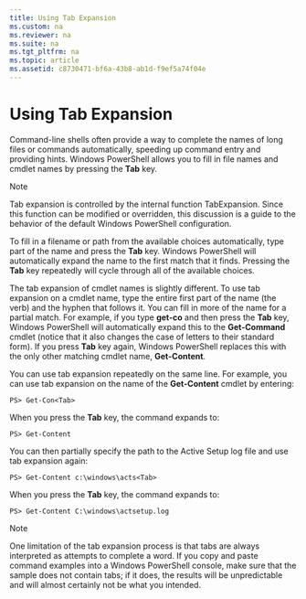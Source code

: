 ```yaml
---
title: Using Tab Expansion
ms.custom: na
ms.reviewer: na
ms.suite: na
ms.tgt_pltfrm: na
ms.topic: article
ms.assetid: c8730471-bf6a-43b8-ab1d-f9ef5a74f04e
---
```

# Using Tab Expansion
Command\-line shells often provide a way to complete the names of long files or commands automatically, speeding up command entry and providing hints. Windows PowerShell allows you to fill in file names and cmdlet names by pressing the **Tab** key.

> [!NOTE]
> Tab expansion is controlled by the internal function TabExpansion. Since this function can be modified or overridden, this discussion is a guide to the behavior of the default Windows PowerShell configuration.

To fill in a filename or path from the available choices automatically, type part of the name and press the **Tab** key. Windows PowerShell will automatically expand the name to the first match that it finds. Pressing the **Tab** key repeatedly will cycle through all of the available choices.

The tab expansion of cmdlet names is slightly different. To use tab expansion on a cmdlet name, type the entire first part of the name (the verb) and the hyphen that follows it. You can fill in more of the name for a partial match. For example, if you type **get\-co** and then press the **Tab** key, Windows PowerShell will automatically expand this to the **Get\-Command** cmdlet (notice that it also changes the case of letters to their standard form). If you press **Tab** key again, Windows PowerShell replaces this with the only other matching cmdlet name, **Get\-Content**.

You can use tab expansion repeatedly on the same line. For example, you can use tab expansion on the name of the **Get\-Content** cmdlet by entering:

```
PS> Get-Con<Tab>
```

When you press the **Tab** key, the command expands to:

```
PS> Get-Content
```

You can then partially specify the path to the Active Setup log file and use tab expansion again:

```
PS> Get-Content c:\windows\acts<Tab>
```

When you press the **Tab** key, the command expands to:

```
PS> Get-Content C:\windows\actsetup.log
```

> [!NOTE]
> One limitation of the tab expansion process is that tabs are always interpreted as attempts to complete a word. If you copy and paste command examples into a Windows PowerShell console, make sure that the sample does not contain tabs; if it does, the results will be unpredictable and will almost certainly not be what you intended.

